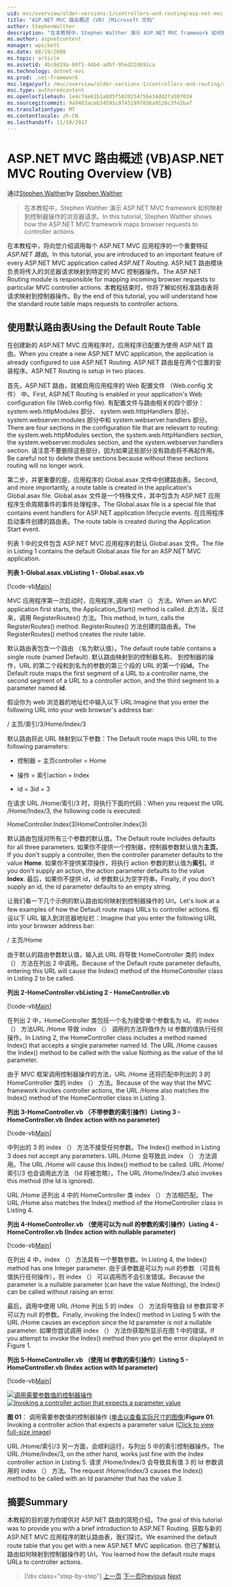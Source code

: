 ```yaml
---
uid: mvc/overview/older-versions-1/controllers-and-routing/asp-net-mvc-routing-overview-vb
title: "ASP.NET MVC 路由概述 (VB) |Microsoft 文档"
author: StephenWalther
description: "在本教程中，Stephen Walther 演示 ASP.NET MVC framework 如何映射到控制器操作的浏览器请求。"
ms.author: aspnetcontent
manager: wpickett
ms.date: 08/19/2008
ms.topic: article
ms.assetid: 4bc8d19a-80f1-44b4-adbf-95ed22d691ca
ms.technology: dotnet-mvc
ms.prod: .net-framework
msc.legacyurl: /mvc/overview/older-versions-1/controllers-and-routing/asp-net-mvc-routing-overview-vb
msc.type: authoredcontent
ms.openlocfilehash: 1e4c74e61b1a0d5f5020154756e34dd2fa507034
ms.sourcegitcommit: 9a9483aceb34591c97451997036a9120c3fe2baf
ms.translationtype: MT
ms.contentlocale: zh-CN
ms.lasthandoff: 11/10/2017
---
```

<a name="aspnet-mvc-routing-overview-vb"></a><span data-ttu-id="42894-103">ASP.NET MVC 路由概述 (VB)</span><span class="sxs-lookup"><span data-stu-id="42894-103">ASP.NET MVC Routing Overview (VB)</span></span>
====================
<span data-ttu-id="42894-104">通过[Stephen Walther](https://github.com/StephenWalther)</span><span class="sxs-lookup"><span data-stu-id="42894-104">by [Stephen Walther](https://github.com/StephenWalther)</span></span>

> <span data-ttu-id="42894-105">在本教程中，Stephen Walther 演示 ASP.NET MVC framework 如何映射到控制器操作的浏览器请求。</span><span class="sxs-lookup"><span data-stu-id="42894-105">In this tutorial, Stephen Walther shows how the ASP.NET MVC framework maps browser requests to controller actions.</span></span>


<span data-ttu-id="42894-106">在本教程中，将向您介绍调用每个 ASP.NET MVC 应用程序的一个重要特征*ASP.NET 路由*。</span><span class="sxs-lookup"><span data-stu-id="42894-106">In this tutorial, you are introduced to an important feature of every ASP.NET MVC application called *ASP.NET Routing*.</span></span> <span data-ttu-id="42894-107">ASP.NET 路由模块负责将传入的浏览器请求映射到特定的 MVC 控制器操作。</span><span class="sxs-lookup"><span data-stu-id="42894-107">The ASP.NET Routing module is responsible for mapping incoming browser requests to particular MVC controller actions.</span></span> <span data-ttu-id="42894-108">本教程结束时，你将了解如何标准路由表将请求映射到控制器操作。</span><span class="sxs-lookup"><span data-stu-id="42894-108">By the end of this tutorial, you will understand how the standard route table maps requests to controller actions.</span></span>

## <a name="using-the-default-route-table"></a><span data-ttu-id="42894-109">使用默认路由表</span><span class="sxs-lookup"><span data-stu-id="42894-109">Using the Default Route Table</span></span>

<span data-ttu-id="42894-110">在创建新的 ASP.NET MVC 应用程序时，应用程序已配置为使用 ASP.NET 路由。</span><span class="sxs-lookup"><span data-stu-id="42894-110">When you create a new ASP.NET MVC application, the application is already configured to use ASP.NET Routing.</span></span> <span data-ttu-id="42894-111">ASP.NET 路由是在两个位置的安装程序。</span><span class="sxs-lookup"><span data-stu-id="42894-111">ASP.NET Routing is setup in two places.</span></span>

<span data-ttu-id="42894-112">首先，ASP.NET 路由，就被启用应用程序的 Web 配置文件 （Web.config 文件） 中。</span><span class="sxs-lookup"><span data-stu-id="42894-112">First, ASP.NET Routing is enabled in your application's Web configuration file (Web.config file).</span></span> <span data-ttu-id="42894-113">有配置文件与路由相关的四个部分： system.web.httpModules 部分、 system.web.httpHandlers 部分、 system.webserver.modules 部分中和 system.webserver.handlers 部分。</span><span class="sxs-lookup"><span data-stu-id="42894-113">There are four sections in the configuration file that are relevant to routing: the system.web.httpModules section, the system.web.httpHandlers section, the system.webserver.modules section, and the system.webserver.handlers section.</span></span> <span data-ttu-id="42894-114">请注意不要删除这些部分，因为如果这些部分没有路由将不再起作用。</span><span class="sxs-lookup"><span data-stu-id="42894-114">Be careful not to delete these sections because without these sections routing will no longer work.</span></span>

<span data-ttu-id="42894-115">第二步，并更重要的是，应用程序的 Global.asax 文件中创建路由表。</span><span class="sxs-lookup"><span data-stu-id="42894-115">Second, and more importantly, a route table is created in the application's Global.asax file.</span></span> <span data-ttu-id="42894-116">Global.asax 文件是一个特殊文件，其中包含为 ASP.NET 应用程序生命周期事件的事件处理程序。</span><span class="sxs-lookup"><span data-stu-id="42894-116">The Global.asax file is a special file that contains event handlers for ASP.NET application lifecycle events.</span></span> <span data-ttu-id="42894-117">在应用程序启动事件创建的路由表。</span><span class="sxs-lookup"><span data-stu-id="42894-117">The route table is created during the Application Start event.</span></span>

<span data-ttu-id="42894-118">列表 1 中的文件包含 ASP.NET MVC 应用程序的默认 Global.asax 文件。</span><span class="sxs-lookup"><span data-stu-id="42894-118">The file in Listing 1 contains the default Global.asax file for an ASP.NET MVC application.</span></span>

<span data-ttu-id="42894-119">**列表 1-Global.asax.vb**</span><span class="sxs-lookup"><span data-stu-id="42894-119">**Listing 1 - Global.asax.vb**</span></span>

[!code-vb[Main](asp-net-mvc-routing-overview-vb/samples/sample1.vb)]

<span data-ttu-id="42894-120">MVC 应用程序第一次启动时，应用程序\_调用 start （） 方法。</span><span class="sxs-lookup"><span data-stu-id="42894-120">When an MVC application first starts, the Application\_Start() method is called.</span></span> <span data-ttu-id="42894-121">此方法，反过来，调用 RegisterRoutes() 方法。</span><span class="sxs-lookup"><span data-stu-id="42894-121">This method, in turn, calls the RegisterRoutes() method.</span></span> <span data-ttu-id="42894-122">RegisterRoutes() 方法创建的路由表。</span><span class="sxs-lookup"><span data-stu-id="42894-122">The RegisterRoutes() method creates the route table.</span></span>

<span data-ttu-id="42894-123">默认路由表包含一个路由 （名为默认值）。</span><span class="sxs-lookup"><span data-stu-id="42894-123">The default route table contains a single route (named Default).</span></span> <span data-ttu-id="42894-124">默认路由映射到的控制器名称、 到控制器的操作，URL 的第二个段和到名为的参数的第三个段的 URL 的第一个段**id**。</span><span class="sxs-lookup"><span data-stu-id="42894-124">The Default route maps the first segment of a URL to a controller name, the second segment of a URL to a controller action, and the third segment to a parameter named **id**.</span></span>

<span data-ttu-id="42894-125">假设你为 web 浏览器的地址栏中输入以下 URL:</span><span class="sxs-lookup"><span data-stu-id="42894-125">Imagine that you enter the following URL into your web browser's address bar:</span></span>

<span data-ttu-id="42894-126">/ 主页/索引/3</span><span class="sxs-lookup"><span data-stu-id="42894-126">/Home/Index/3</span></span>

<span data-ttu-id="42894-127">默认路由将此 URL 映射到以下参数：</span><span class="sxs-lookup"><span data-stu-id="42894-127">The Default route maps this URL to the following parameters:</span></span>

- <span data-ttu-id="42894-128">控制器 = 主页</span><span class="sxs-lookup"><span data-stu-id="42894-128">controller = Home</span></span>

- <span data-ttu-id="42894-129">操作 = 索引</span><span class="sxs-lookup"><span data-stu-id="42894-129">action = Index</span></span>

- <span data-ttu-id="42894-130">id = 3</span><span class="sxs-lookup"><span data-stu-id="42894-130">id = 3</span></span>

<span data-ttu-id="42894-131">在请求 URL /Home/索引/3 时，将执行下面的代码：</span><span class="sxs-lookup"><span data-stu-id="42894-131">When you request the URL /Home/Index/3, the following code is executed:</span></span>

<span data-ttu-id="42894-132">HomeController.Index(3)</span><span class="sxs-lookup"><span data-stu-id="42894-132">HomeController.Index(3)</span></span>

<span data-ttu-id="42894-133">默认路由包括对所有三个参数的默认值。</span><span class="sxs-lookup"><span data-stu-id="42894-133">The Default route includes defaults for all three parameters.</span></span> <span data-ttu-id="42894-134">如果你不提供一个控制器，控制器参数默认值为**主页**。</span><span class="sxs-lookup"><span data-stu-id="42894-134">If you don't supply a controller, then the controller parameter defaults to the value **Home**.</span></span> <span data-ttu-id="42894-135">如果你不提供某项操作，将执行 action 参数的默认值为**索引**。</span><span class="sxs-lookup"><span data-stu-id="42894-135">If you don't supply an action, the action parameter defaults to the value **Index**.</span></span> <span data-ttu-id="42894-136">最后，如果你不提供 id，id 参数默认为空字符串。</span><span class="sxs-lookup"><span data-stu-id="42894-136">Finally, if you don't supply an id, the id parameter defaults to an empty string.</span></span>

<span data-ttu-id="42894-137">让我们看一下几个示例的默认路由如何映射到控制器操作的 Url。</span><span class="sxs-lookup"><span data-stu-id="42894-137">Let's look at a few examples of how the Default route maps URLs to controller actions.</span></span> <span data-ttu-id="42894-138">假设以下 URL 输入到浏览器地址栏：</span><span class="sxs-lookup"><span data-stu-id="42894-138">Imagine that you enter the following URL into your browser address bar:</span></span>

<span data-ttu-id="42894-139">/ 主页</span><span class="sxs-lookup"><span data-stu-id="42894-139">/Home</span></span>

<span data-ttu-id="42894-140">由于默认的路由参数默认值，输入此 URL 将导致 HomeController 类的 index （） 方法在列出 2 中调用。</span><span class="sxs-lookup"><span data-stu-id="42894-140">Because of the Default route parameter defaults, entering this URL will cause the Index() method of the HomeController class in Listing 2 to be called.</span></span>

<span data-ttu-id="42894-141">**列出 2-HomeController.vb**</span><span class="sxs-lookup"><span data-stu-id="42894-141">**Listing 2 - HomeController.vb**</span></span>

[!code-vb[Main](asp-net-mvc-routing-overview-vb/samples/sample2.vb)]

<span data-ttu-id="42894-142">在列出 2 中，HomeController 类包括一个名为接受单个参数名为 id。 的 index （） 方法URL /Home 导致 index （） 调用的方法将值作为 Id 参数的值执行任何操作。</span><span class="sxs-lookup"><span data-stu-id="42894-142">In Listing 2, the HomeController class includes a method named Index() that accepts a single parameter named Id. The URL /Home causes the Index() method to be called with the value Nothing as the value of the Id parameter.</span></span>

<span data-ttu-id="42894-143">由于 MVC 框架调用控制器操作的方法，URL /Home 还将匹配中列出的 3 的 HomeController 类的 index （） 方法。</span><span class="sxs-lookup"><span data-stu-id="42894-143">Because of the way that the MVC framework invokes controller actions, the URL /Home also matches the Index() method of the HomeController class in Listing 3.</span></span>

<span data-ttu-id="42894-144">**列出 3-HomeController.vb （不带参数的索引操作）**</span><span class="sxs-lookup"><span data-stu-id="42894-144">**Listing 3 - HomeController.vb (Index action with no parameter)**</span></span>

[!code-vb[Main](asp-net-mvc-routing-overview-vb/samples/sample3.vb)]

<span data-ttu-id="42894-145">中列出的 3 的 index （） 方法不接受任何参数。</span><span class="sxs-lookup"><span data-stu-id="42894-145">The Index() method in Listing 3 does not accept any parameters.</span></span> <span data-ttu-id="42894-146">URL /Home 会导致此 index （） 方法调用。</span><span class="sxs-lookup"><span data-stu-id="42894-146">The URL /Home will cause this Index() method to be called.</span></span> <span data-ttu-id="42894-147">URL /Home/索引/3 也会调用此方法 （Id 将被忽略）。</span><span class="sxs-lookup"><span data-stu-id="42894-147">The URL /Home/Index/3 also invokes this method (the Id is ignored).</span></span>

<span data-ttu-id="42894-148">URL /Home 还列出 4 中的 HomeController 类 index （） 方法相匹配。</span><span class="sxs-lookup"><span data-stu-id="42894-148">The URL /Home also matches the Index() method of the HomeController class in Listing 4.</span></span>

<span data-ttu-id="42894-149">**列出 4-HomeController.vb （使用可以为 null 的参数的索引操作）**</span><span class="sxs-lookup"><span data-stu-id="42894-149">**Listing 4 - HomeController.vb (Index action with nullable parameter)**</span></span>

[!code-vb[Main](asp-net-mvc-routing-overview-vb/samples/sample4.vb)]

<span data-ttu-id="42894-150">在列出 4 中，index （） 方法具有一个整数参数。</span><span class="sxs-lookup"><span data-stu-id="42894-150">In Listing 4, the Index() method has one Integer parameter.</span></span> <span data-ttu-id="42894-151">由于该参数是可以为 null 的参数 （可具有值执行任何操作），则 index （） 可以调用而不会引发错误。</span><span class="sxs-lookup"><span data-stu-id="42894-151">Because the parameter is a nullable parameter (can have the value Nothing), the Index() can be called without raising an error.</span></span>

<span data-ttu-id="42894-152">最后，调用中使用 URL /Home 列出 5 的 index （） 方法将导致自 Id 参数异常*不*可以为 null 的参数。</span><span class="sxs-lookup"><span data-stu-id="42894-152">Finally, invoking the Index() method in Listing 5 with the URL /Home causes an exception since the Id parameter *is not* a nullable parameter.</span></span> <span data-ttu-id="42894-153">如果你尝试调用 index （） 方法你获取所显示在图 1 中的错误。</span><span class="sxs-lookup"><span data-stu-id="42894-153">If you attempt to invoke the Index() method then you get the error displayed in Figure 1.</span></span>

<span data-ttu-id="42894-154">**列出 5-HomeController.vb （使用 Id 参数的索引操作）**</span><span class="sxs-lookup"><span data-stu-id="42894-154">**Listing 5 - HomeController.vb (Index action with Id parameter)**</span></span>

[!code-vb[Main](asp-net-mvc-routing-overview-vb/samples/sample5.vb)]


<span data-ttu-id="42894-155">[![调用需要参数值的控制器操作](asp-net-mvc-routing-overview-vb/_static/image1.jpg)](asp-net-mvc-routing-overview-vb/_static/image1.png)</span><span class="sxs-lookup"><span data-stu-id="42894-155">[![Invoking a controller action that expects a parameter value](asp-net-mvc-routing-overview-vb/_static/image1.jpg)](asp-net-mvc-routing-overview-vb/_static/image1.png)</span></span>

<span data-ttu-id="42894-156">**图 01**： 调用需要参数值的控制器操作 ([单击以查看实际尺寸的图像](asp-net-mvc-routing-overview-vb/_static/image2.png))</span><span class="sxs-lookup"><span data-stu-id="42894-156">**Figure 01**: Invoking a controller action that expects a parameter value ([Click to view full-size image](asp-net-mvc-routing-overview-vb/_static/image2.png))</span></span>


<span data-ttu-id="42894-157">URL /Home/索引/3 另一方面，会顺利运行，与列出 5 中的索引控制器操作。</span><span class="sxs-lookup"><span data-stu-id="42894-157">The URL /Home/Index/3, on the other hand, works just fine with the Index controller action in Listing 5.</span></span> <span data-ttu-id="42894-158">请求 /Home/Index/3 会导致具有值 3 的 Id 参数调用的 index （） 方法。</span><span class="sxs-lookup"><span data-stu-id="42894-158">The request /Home/Index/3 causes the Index() method to be called with an Id parameter that has the value 3.</span></span>

## <a name="summary"></a><span data-ttu-id="42894-159">摘要</span><span class="sxs-lookup"><span data-stu-id="42894-159">Summary</span></span>

<span data-ttu-id="42894-160">本教程的目的是为你提供对 ASP.NET 路由的简短介绍。</span><span class="sxs-lookup"><span data-stu-id="42894-160">The goal of this tutorial was to provide you with a brief introduction to ASP.NET Routing.</span></span> <span data-ttu-id="42894-161">获取与新的 ASP.NET MVC 应用程序的默认路由表，我们探讨。</span><span class="sxs-lookup"><span data-stu-id="42894-161">We examined the default route table that you get with a new ASP.NET MVC application.</span></span> <span data-ttu-id="42894-162">你已了解默认路由如何映射到控制器操作的 Url。</span><span class="sxs-lookup"><span data-stu-id="42894-162">You learned how the default route maps URLs to controller actions.</span></span>

>[!div class="step-by-step"]
<span data-ttu-id="42894-163">[上一页](creating-an-action-cs.md)
[下一页](understanding-action-filters-vb.md)</span><span class="sxs-lookup"><span data-stu-id="42894-163">[Previous](creating-an-action-cs.md)
[Next](understanding-action-filters-vb.md)</span></span>
